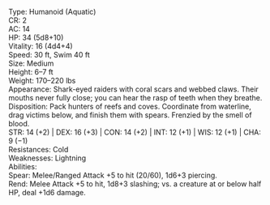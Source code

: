 Type: Humanoid (Aquatic)  
CR: 2  
AC: 14  
HP: 34 (5d8+10)  
Vitality: 16 (4d4+4)  
Speed: 30 ft, Swim 40 ft  
Size: Medium  
Height: 6–7 ft  
Weight: 170–220 lbs  
Appearance: Shark-eyed raiders with coral scars and webbed claws. Their mouths never fully close; you can hear the rasp of teeth when they breathe.  
Disposition: Pack hunters of reefs and coves. Coordinate from waterline, drag victims below, and finish them with spears. Frenzied by the smell of blood.  
STR: 14 (+2) | DEX: 16 (+3) | CON: 14 (+2) | INT: 12 (+1) | WIS: 12 (+1) | CHA: 9 (−1)  
Resistances: Cold  
Weaknesses: Lightning  
Abilities:  
Spear: Melee/Ranged Attack +5 to hit (20/60), 1d6+3 piercing.  
Rend: Melee Attack +5 to hit, 1d8+3 slashing; vs. a creature at or below half HP, deal +1d6 damage.